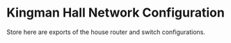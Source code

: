 # Kingman Hall Network Configuration

Store here are exports of the house router and switch configurations.
